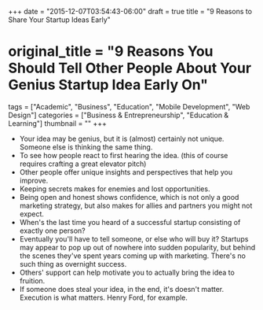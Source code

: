 +++
date = "2015-12-07T03:54:43-06:00"
draft = true
title = "9 Reasons to Share Your Startup Ideas Early"
# original_title = "9 Reasons You Should Tell Other People About Your Genius Startup Idea Early On"
tags = ["Academic", "Business", "Education", "Mobile Development", "Web Design"]
categories = ["Business & Entrepreneurship", "Education & Learning"]
thumbnail = ""
+++

- Your idea may be genius, but it is (almost) certainly not unique. Someone else is thinking the same thing.
- To see how people react to first hearing the idea. (this of course requires crafting a great elevator pitch)
- Other people offer unique insights and perspectives that help you improve.
- Keeping secrets makes for enemies and lost opportunities.
- Being open and honest shows confidence, which is not only a good marketing strategy, but also makes for allies and partners you might not expect.
- When's the last time you heard of a successful startup consisting of exactly one person?
- Eventually you'll have to tell someone, or else who will buy it? Startups may appear to pop up out of nowhere into sudden popularity, but behind the scenes they've spent years coming up with marketing. There's no such thing as overnight success. 
- Others' support can help motivate you to actually bring the idea to fruition.
- If someone does steal your idea, in the end, it's doesn't matter. Execution is what matters. Henry Ford, for example.